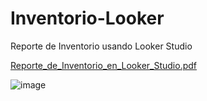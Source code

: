 # Inventorio-Looker
Reporte de Inventorio usando Looker Studio 

[Reporte_de_Inventorio_en_Looker_Studio.pdf](https://github.com/nbassano/Inventorio-Looker/files/10965388/Reporte_de_Inventorio_en_Looker_Studio.pdf)

![image](https://user-images.githubusercontent.com/82615696/224928484-95712104-4c94-4268-ad3b-a97b1544e9e7.png)

